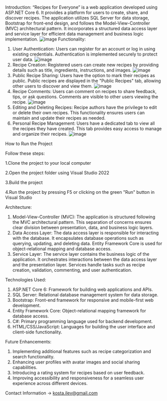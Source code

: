 Introduction: “Recipes for Everyone” is a web application developed using ASP.NET Core 6. It provides a platform for users to create, share, and discover recipes. The application utilizes SQL Server for data storage, Bootstrap for front-end design, and follows the Model-View-Controller (MVC) architectural pattern. It incorporates a structured data access layer and service layer for efficient data management and business logic implementation.
![image](https://github.com/LevikoSUM/RecipesForEveryone/assets/115878070/a9c0d20c-c381-425f-89df-20188d359ac2) 
Functionality:
1.	User Authentication: Users can register for an account or log in using existing credentials. Authentication is implemented securely to protect user data.
 ![image](https://github.com/LevikoSUM/RecipesForEveryone/assets/115878070/5a3b2323-48cc-4a5c-8198-caa428d25f86)
2.	Recipe Creation: Registered users can create new recipes by providing details such as title, ingredients, instructions, and images.
![image](https://github.com/LevikoSUM/RecipesForEveryone/assets/115878070/2c48b9d1-3372-48d0-b168-19af135e96c7)
3.	Public Recipe Sharing: Users have the option to mark their recipes as public. Public recipes are displayed in the "Public Recipes" tab, allowing other users to discover and view them.
 ![image](https://github.com/LevikoSUM/RecipesForEveryone/assets/115878070/92d128d2-f995-41b3-9825-9e5e4d01c891)
4.	Recipe Comments: Users can comment on recipes to share feedback, tips, or ask questions. Comments are visible to other users viewing the recipe.
 ![image](https://github.com/LevikoSUM/RecipesForEveryone/assets/115878070/c22c498e-51d3-47bc-a05d-bc13c6dde2ab)
5.	Editing and Deleting Recipes: Recipe authors have the privilege to edit or delete their own recipes. This functionality ensures users can maintain and update their recipes as needed.
6.	Personal Recipe Management: Users have a dedicated tab to view all the recipes they have created. This tab provides easy access to manage and organize their recipes.
   ![image](https://github.com/LevikoSUM/RecipesForEveryone/assets/115878070/111d4dec-6177-4623-8974-4b3339d65163)
  	
How to Run the Project

Follow these steps:

1.Clone the project to your local computer

2.Open the project folder using Visual Studio 2022

3.Build the project

4.Run the project by pressing F5 or clicking on the green "Run" button in Visual Studio

 
Architecture:
1.	Model-View-Controller (MVC): The application is structured following the MVC architectural pattern. This separation of concerns ensures clear division between presentation, data, and business logic layers.
2.	Data Access Layer: The data access layer is responsible for interacting with the database. It encapsulates database operations such as querying, updating, and deleting data. Entity Framework Core is used for object-relational mapping and database access.
3.	Service Layer: The service layer contains the business logic of the application. It orchestrates interactions between the data access layer and the presentation layer. Services handle tasks such as recipe creation, validation, commenting, and user authentication.

Technologies Used:
1.	ASP.NET Core 6: Framework for building web applications and APIs.
2.	SQL Server: Relational database management system for data storage.
3.	Bootstrap: Front-end framework for responsive and mobile-first web development.
4.	Entity Framework Core: Object-relational mapping framework for database access.
5.	C#: Primary programming language used for backend development.
6.	HTML/CSS/JavaScript: Languages for building the user interface and client-side functionality.
   
Future Enhancements:
1.	Implementing additional features such as recipe categorization and search functionality.
2.	Enhancing user profiles with avatar images and social sharing capabilities.
3.	Introducing a rating system for recipes based on user feedback.
4.	Improving accessibility and responsiveness for a seamless user experience across different devices.
   
Contact Information ->  kosta.ilev@gmail.com
